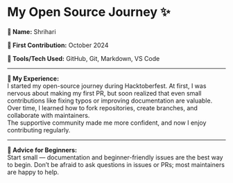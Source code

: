 # My Open Source Journey ✨



**👤 Name:** Shrihari  

**📅 First Contribution:** October 2024  

**🔧 Tools/Tech Used:** GitHub, Git, Markdown, VS Code  

---

**🌟 My Experience:**  
I started my open-source journey during Hacktoberfest. At first, I was nervous about making my first PR, but soon realized that even small contributions like fixing typos or improving documentation are valuable.  
Over time, I learned how to fork repositories, create branches, and collaborate with maintainers.  
The supportive community made me more confident, and now I enjoy contributing regularly.  

---

**📌 Advice for Beginners:**  
Start small — documentation and beginner-friendly issues are the best way to begin. Don’t be afraid to ask questions in issues or PRs; most maintainers are happy to help.  
